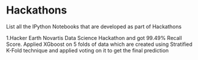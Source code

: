 # Hackathons
List all the IPython Notebooks that are developed as part of Hackathons


1.Hacker Earth Novartis Data Science Hackathon and got 99.49% Recall Score.
Applied XGboost on 5 folds of data which are created using Stratified K-Fold technique and applied voting on it to get the final prediction
